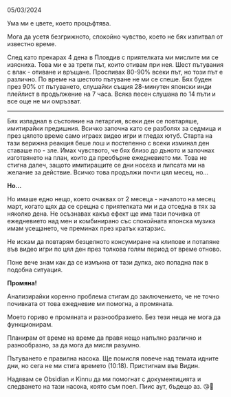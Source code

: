 05/03/2024

Ума ми е цвете, което процъфтява.

Мога да усетя безгрижното, спокойно чувство, което не бях изпитвал от известно време.

След като прекарах 4 дена в Пловдив с приятелката ми мислите ми се изясниха. Това ми е за трети път, които отивам при нея.
Шест пътувания с влак - отиване и връщане. Проспивах 80-90% всеки път, но този път е различно. По време на шестото пътуване не ми се спеше. Бях буден през 90% от пътуването, слушайки същия 28-минутен японски инди плейлист в продължение на 7 часа. Всяка песен слушана по 14 пъти и все още не ми омръзват.

---

Бях изпаднал в състояние на летаргия, всеки ден се повтаряше, имитирайки предишния. Всичко започна като се разболях за седмица и през цялото време само играех видео игри и гледах ютуб. Старта на тази верижна реакция беше лош и постепенно с всеки изминал ден ставаше по - зле. Имах чувството, че бях близо до дъното и започнах изготвянето на план, които да преобърне ежедневието ми. Това не стигна далеч, защото имитиращите се дни носеха и липсата ми на желание за действие. Всичко това продължи почти цял месец, но...

**Но...**

Но имаше едно нещо, което очаквах от 2 месеца - началото на месец март, когато щях да се срещна с приятелката ми и да отседна в тях за няколко дена. Не осъзнавах какъв ефект ще има тази почивка от ежедневието над мен и комбинирано със спокойната японска музика имам усещането, че преминах през кратък катарзис.

Не искам да повтарям безцелното консумиране на клипове и потапяне във видео игри по цял ден през толкова голям период от време отново.

Поне вече знам как да се измъкна от тази дупка, ако попадна пак в подобна ситуация.

**Промяна!**

Анализирайки коренно проблема стигам до заключението, че не точно почивката от това ежедневие ми помогна, а промяната.

Моето гориво е промяната и разнообразието. Без тези неща не мога да функционирам.

Планирам от време на време да правя нещо напълно различно и разнообразно, за да мога да мисля разумно.

Пътуването е правилна насока. Ще помисля повече над темата идните дни, но сега не ми стига времето (10:18). Пристигнам във Видин.

Надявам се Obsidian и Kinnu да ми помогнат с документицията и следването на тази насока, която съм поел. Пиис аут, бъдещо аз. 😘🤗